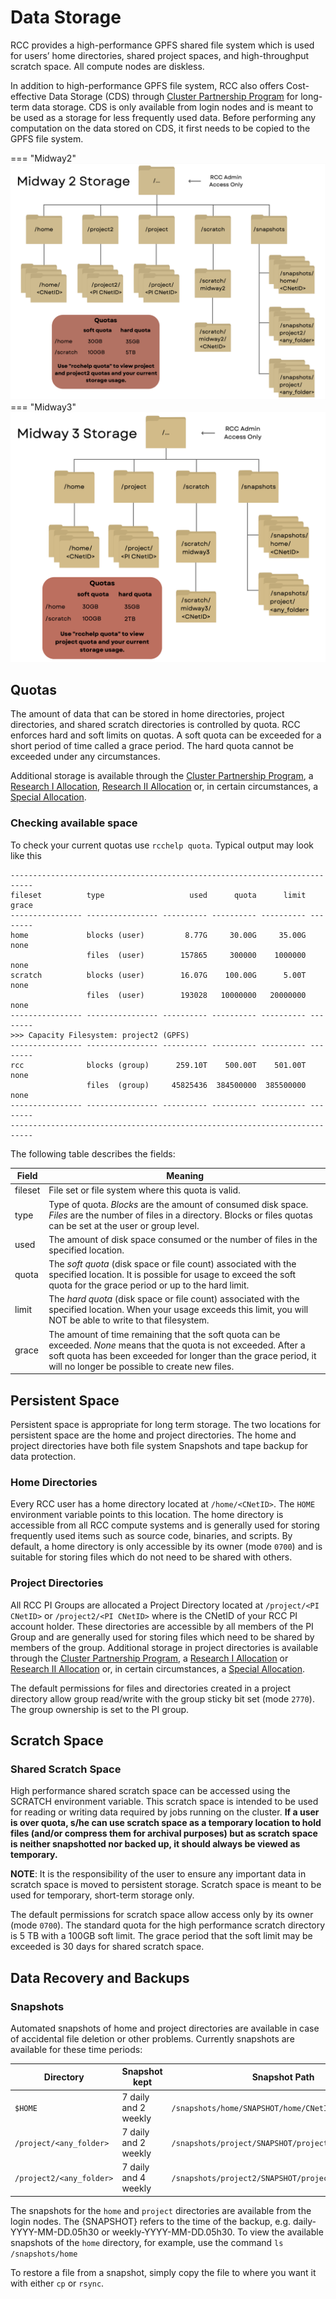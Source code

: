 # Data Storage

RCC provides a high-performance GPFS shared file system which is used for users’ home directories,
shared project spaces, and high-throughput scratch space.  All compute nodes are diskless.

In addition to high-performance GPFS file system, RCC also offers Cost-effective Data Storage (CDS) through
[Cluster Partnership Program](https://rcc.uchicago.edu/support-and-services/cluster-partnership-program) for long-term data storage. CDS is only available from login nodes and is meant
to be used as a storage for less frequently used data. Before performing any computation on the data stored
on CDS, it first needs to be copied to the GPFS file system.

=== "Midway2"
      ![Midway 2 Storage](img/midway2_storage.png)
=== "Midway3"
      ![Midway 3 Storage](img/midway3_storage.jpg)

## Quotas

The amount of data that can be stored in home directories, project directories, and shared scratch directories is controlled by quota. RCC enforces hard and soft limits on quotas. A soft quota can be exceeded for a short period of time called a grace period.  The hard quota cannot be exceeded under any circumstances.

Additional storage is available through the [Cluster Partnership Program](https://rcc.uchicago.edu/support-and-services/cluster-partnership-program),
a [Research I Allocation](https://rcc.uchicago.edu/research-allocation-request), [Research II Allocation](https://rcc.uchicago.edu/research-allocation-request-II) or, in certain circumstances,
a [Special Allocation](https://rcc.uchicago.edu/special-allocation-request).

### Checking available space

To check your current quotas use `rcchelp quota`. Typical output may look like this
```
---------------------------------------------------------------------------
fileset          type                   used      quota      limit    grace
---------------- ---------------- ---------- ---------- ---------- --------
home             blocks (user)         8.77G     30.00G     35.00G     none
                 files  (user)        157865     300000    1000000     none
scratch          blocks (user)        16.07G    100.00G      5.00T     none
                 files  (user)        193028   10000000   20000000     none
---------------- ---------------- ---------- ---------- ---------- --------
>>> Capacity Filesystem: project2 (GPFS)
---------------- ---------------- ---------- ---------- ---------- --------
rcc              blocks (group)      259.10T    500.00T    501.00T     none
                 files  (group)     45825436  384500000  385500000     none
---------------- ---------------- ---------- ---------- ---------- --------
---------------------------------------------------------------------------
```
The following table describes the fields:

| Field | Meaning |
| ----- | ------- |
| fileset| File set or file system where this quota is valid.|
| type| Type of quota. *Blocks* are the amount of consumed disk space. *Files* are the number of files in a directory. Blocks or files quotas can be set at the user or group level.|
| used| The amount of disk space consumed or the number of files in the specified location.|
| quota| The *soft quota* (disk space or file count) associated with the specified location. It is possible for usage to exceed the soft quota for the grace period or up to the hard limit.|
| limit| The *hard quota* (disk space or file count) associated with the specified location. When your usage exceeds this limit, you will NOT be able to write to that filesystem.|
| grace| The amount of time remaining that the soft quota can be exceeded. *None* means that the quota is not exceeded. After a soft quota has been exceeded for longer than the grace period, it will no longer be possible to create new files.|

## Persistent Space

Persistent space is appropriate for long term storage. The two locations for persistent space are the home and project directories. The home and project directories have both file system Snapshots and tape backup for data protection.

### Home Directories

Every RCC user has a home directory located at `/home/<CNetID>`. The `HOME` environment variable points to this location. The home directory is accessible from all RCC compute systems and is generally used for storing frequently used items such as source code, binaries, and scripts. By default, a home directory is only accessible by its owner (mode `0700`) and is suitable for storing files which do not need to be shared with others.

### Project Directories

All RCC PI Groups are allocated a Project Directory located at `/project/<PI CNetID>` or
`/project2/<PI CNetID>` where *<PI CNetID>* is the CNetID of your RCC PI account holder. These directories
are accessible by all members of the PI Group and are generally used for storing
files which need to be shared by members of the group. Additional storage in project directories is available
through the [Cluster Partnership Program](https://rcc.uchicago.edu/support-and-services/cluster-partnership-program), a [Research I Allocation](https://rcc.uchicago.edu/research-allocation-request) or [Research II Allocation](https://rcc.uchicago.edu/research-allocation-request-II) or,
in certain circumstances, a [Special Allocation](https://rcc.uchicago.edu/special-allocation-request).

The default permissions for files
and directories created in a project directory allow group read/write with the
group sticky bit set (mode `2770`). The group ownership is set to the PI group.

## Scratch Space

### Shared Scratch Space

High performance shared scratch space can be accessed using the SCRATCH environment variable. This scratch space is intended to be used for reading or writing data required by jobs running on the cluster. **If a user is over quota, s/he can use scratch space as a temporary location to hold files (and/or compress them for archival purposes) but as scratch space is neither snapshotted nor backed up, it should always be viewed as temporary.**

**NOTE**: It is the responsibility of the user to ensure any important data in
scratch space is moved to persistent storage.  Scratch space is meant to be used for temporary, short-term  storage only.

The default permissions for scratch space allow access only by its owner (mode `0700`). The standard quota
for the high performance scratch directory is 5 TB with a 100GB soft limit.  The grace period that the soft limit may be
exceeded is 30 days for shared scratch space.

## Data Recovery and Backups

### Snapshots

Automated snapshots of home and project directories are available in case
of accidental file deletion or other problems. Currently snapshots are
available for these time periods:

<!-- * 4 hourly snapshots -->
<!-- * 7 daily snapshots -->
<!-- * 4 weekly snapshots -->
| Directory| Snapshot kept| Snapshot Path|
| --------------------- | --------------------------------------- | ------------- |
| `$HOME`| 7 daily and 2 weekly| `/snapshots/home/SNAPSHOT/home/CNetID`|
| `/project/<any_folder>`| 7 daily and 2 weekly| `/snapshots/project/SNAPSHOT/project/<any_folder>`|
| `/project2/<any_folder>`| 7 daily and 4 weekly| `/snapshots/project2/SNAPSHOT/project2/<any_folder>`|

The snapshots for the `home` and `project` directories are available from the login nodes. The {SNAPSHOT} refers to the time of the backup, e.g. daily-YYYY-MM-DD.05h30 or weekly-YYYY-MM-DD.05h30. To view the available snapshots of the `home` directory, for example, use the command `ls /snapshots/home`

To restore a file from a snapshot, simply copy the file to where you want it with either `cp` or `rsync`.